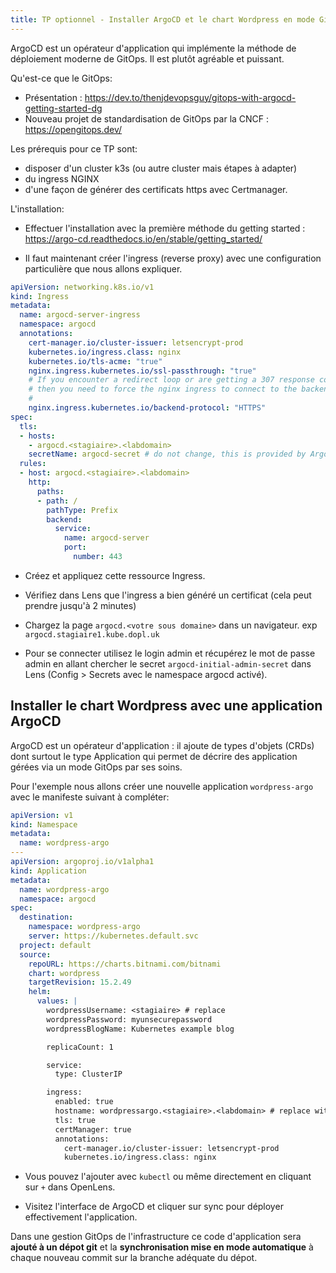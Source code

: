 ```yaml
---
title: TP optionnel - Installer ArgoCD et le chart Wordpress en mode GitOps
---
```


ArgoCD est un opérateur d'application qui implémente la méthode de déploiement moderne de GitOps. Il est plutôt agréable et puissant.

Qu'est-ce que le GitOps: 

- Présentation : https://dev.to/thenjdevopsguy/gitops-with-argocd-getting-started-dg
- Nouveau projet de standardisation de GitOps par la CNCF : https://opengitops.dev/

Les prérequis pour ce TP sont:
- disposer d'un cluster k3s (ou autre cluster mais étapes à adapter)
- du ingress NGINX
- d'une façon de générer des certificats https avec Certmanager.

L'installation:

- Effectuer l'installation avec la première méthode du getting started : https://argo-cd.readthedocs.io/en/stable/getting_started/

- Il faut maintenant créer l'ingress (reverse proxy) avec une configuration particulière que nous allons expliquer.

```yaml
apiVersion: networking.k8s.io/v1
kind: Ingress
metadata:
  name: argocd-server-ingress
  namespace: argocd
  annotations:
    cert-manager.io/cluster-issuer: letsencrypt-prod
    kubernetes.io/ingress.class: nginx
    kubernetes.io/tls-acme: "true"
    nginx.ingress.kubernetes.io/ssl-passthrough: "true"
    # If you encounter a redirect loop or are getting a 307 response code 
    # then you need to force the nginx ingress to connect to the backend using HTTPS.
    #
    nginx.ingress.kubernetes.io/backend-protocol: "HTTPS"
spec:
  tls:
  - hosts:
    - argocd.<stagiaire>.<labdomain>
    secretName: argocd-secret # do not change, this is provided by Argo CD
  rules:
  - host: argocd.<stagiaire>.<labdomain>
    http:
      paths:
      - path: /
        pathType: Prefix
        backend:
          service:
            name: argocd-server
            port:
              number: 443
```

- Créez et appliquez cette ressource Ingress.

- Vérifiez dans Lens que l'ingress a bien généré un certificat (cela peut prendre jusqu'à 2 minutes)

- Chargez la page `argocd.<votre sous domaine>` dans un navigateur. exp `argocd.stagiaire1.kube.dopl.uk`

- Pour se connecter utilisez le login admin et récupérez le mot de passe admin en allant chercher le secret `argocd-initial-admin-secret` dans Lens (Config > Secrets avec le namespace argocd activé).

## Installer le chart Wordpress avec une application ArgoCD

ArgoCD est un opérateur d'application : il ajoute de types d'objets (CRDs) dont surtout le type Application qui permet de décrire des application gérées via un mode GitOps par ses soins.

Pour l'exemple nous allons créer une nouvelle application `wordpress-argo` avec le manifeste suivant à compléter:

```yaml
apiVersion: v1
kind: Namespace
metadata:
  name: wordpress-argo
---
apiVersion: argoproj.io/v1alpha1
kind: Application
metadata:
  name: wordpress-argo
  namespace: argocd
spec:
  destination:
    namespace: wordpress-argo
    server: https://kubernetes.default.svc
  project: default
  source:
    repoURL: https://charts.bitnami.com/bitnami
    chart: wordpress
    targetRevision: 15.2.49
    helm:
      values: |
        wordpressUsername: <stagiaire> # replace
        wordpressPassword: myunsecurepassword
        wordpressBlogName: Kubernetes example blog

        replicaCount: 1

        service:
          type: ClusterIP

        ingress:
          enabled: true
          hostname: wordpressargo.<stagiaire>.<labdomain> # replace with your hostname pointing on the cluster ingress loadbalancer IP
          tls: true
          certManager: true
          annotations:
            cert-manager.io/cluster-issuer: letsencrypt-prod
            kubernetes.io/ingress.class: nginx
```

- Vous pouvez l'ajouter avec `kubectl` ou même directement en cliquant sur `+` dans OpenLens.

- Visitez l'interface de ArgoCD et cliquer sur sync pour déployer effectivement l'application.

Dans une gestion GitOps de l'infrastructure ce code d'application sera **ajouté à un dépot git** et la **synchronisation mise en mode automatique** à chaque nouveau commit sur la branche adéquate du dépot.